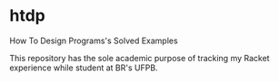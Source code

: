 # htdp
How To Design Programs's Solved Examples

This repository has the sole academic purpose of tracking my Racket experience while student at BR's UFPB.
